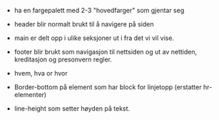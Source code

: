 - ha en fargepalett med 2-3 "hovedfarger" som gjentar seg
- header blir normalt brukt til å navigere på siden
- main er delt opp i ulike seksjoner ut i fra det vi vil vise.
- footer blir brukt som navigasjon til nettsiden og ut av nettiden, kreditasjon og presonvern regler.

- hvem, hva or hvor

- Border-bottom på element som har block for linjetopp (erstatter hr-elementer)
- line-height som setter høyden på tekst.